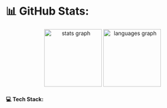 # 📊 GitHub Stats:
<div align="center">
  <img src="https://github-readme-stats.vercel.app/api?username=tristan-huynh&hide_title=false&hide_rank=false&show_icons=true&include_all_commits=false&count_private=true&disable_animations=false&theme=dark&locale=en&hide_border=true&order=1" height="150" alt="stats graph"  />
  <img src="https://github-readme-stats.vercel.app/api/top-langs?username=tristan-huynh&locale=en&hide_title=false&layout=compact&card_width=320&langs_count=5&theme=dark&hide_border=true&order=2" height="150" alt="languages graph"  />
</div>

#### 💻 Tech Stack:

<!-- Proudly created with GPRM ( https://gprm.itsvg.in ) -->

